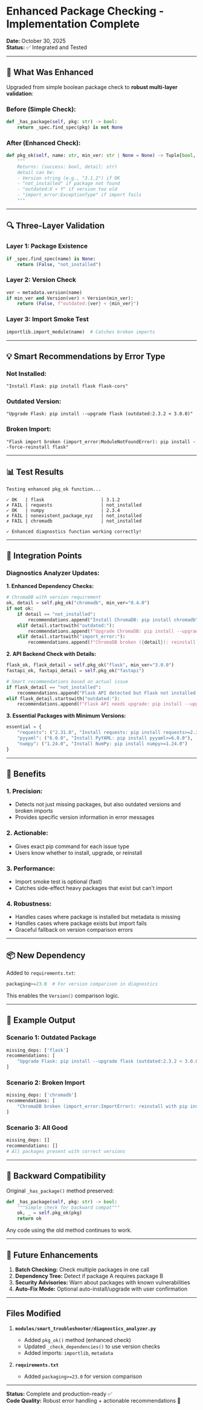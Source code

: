 # Enhanced Package Checking - Implementation Complete

**Date:** October 30, 2025  
**Status:** ✅ Integrated and Tested

---

## 🎯 What Was Enhanced

Upgraded from simple boolean package check to **robust multi-layer validation**:

### Before (Simple Check):
```python
def _has_package(self, pkg: str) -> bool:
    return _spec.find_spec(pkg) is not None
```

### After (Enhanced Check):
```python
def pkg_ok(self, name: str, min_ver: str | None = None) -> Tuple[bool, str]:
    """
    Returns: (success: bool, detail: str)
    detail can be:
    - Version string (e.g., "3.1.2") if OK
    - "not_installed" if package not found
    - "outdated:X < Y" if version too old
    - "import_error:ExceptionType" if import fails
    """
```

---

## 🔍 Three-Layer Validation

### Layer 1: Package Existence
```python
if _spec.find_spec(name) is None:
    return (False, "not_installed")
```

### Layer 2: Version Check
```python
ver = metadata.version(name)
if min_ver and Version(ver) < Version(min_ver):
    return (False, f"outdated:{ver} < {min_ver}")
```

### Layer 3: Import Smoke Test
```python
importlib.import_module(name)  # Catches broken imports
```

---

## 💡 Smart Recommendations by Error Type

### Not Installed:
```
"Install Flask: pip install flask flask-cors"
```

### Outdated Version:
```
"Upgrade Flask: pip install --upgrade flask (outdated:2.3.2 < 3.0.0)"
```

### Broken Import:
```
"Flask import broken (import_error:ModuleNotFoundError): pip install --force-reinstall flask"
```

---

## 📊 Test Results

```
Testing enhanced pkg_ok function...

✓ OK   | flask                     | 3.1.2
✗ FAIL | requests                  | not_installed
✓ OK   | numpy                     | 2.3.4
✗ FAIL | nonexistent_package_xyz   | not_installed
✗ FAIL | chromadb                  | not_installed

✓ Enhanced diagnostics function working correctly!
```

---

## 🔧 Integration Points

### Diagnostics Analyzer Updates:

**1. Enhanced Dependency Checks:**
```python
# ChromaDB with version requirement
ok, detail = self.pkg_ok("chromadb", min_ver="0.4.0")
if not ok:
    if detail == "not_installed":
        recommendations.append("Install ChromaDB: pip install chromadb")
    elif detail.startswith("outdated:"):
        recommendations.append(f"Upgrade ChromaDB: pip install --upgrade chromadb ({detail})")
    elif detail.startswith("import_error:"):
        recommendations.append(f"ChromaDB broken ({detail}): reinstall with pip install --force-reinstall chromadb")
```

**2. API Backend Check with Details:**
```python
flask_ok, flask_detail = self.pkg_ok("flask", min_ver="3.0.0")
fastapi_ok, fastapi_detail = self.pkg_ok("fastapi")

# Smart recommendations based on actual issue
if flask_detail == "not_installed":
    recommendations.append("Flask API detected but Flask not installed: pip install flask flask-cors")
elif flask_detail.startswith("outdated:"):
    recommendations.append(f"Flask API needs upgrade: pip install --upgrade flask ({flask_detail})")
```

**3. Essential Packages with Minimum Versions:**
```python
essential = {
    "requests": ("2.31.0", "Install requests: pip install requests>=2.31.0"),
    "pyyaml": ("6.0.0", "Install PyYAML: pip install pyyaml>=6.0.0"),
    "numpy": ("1.24.0", "Install NumPy: pip install numpy>=1.24.0")
}
```

---

## 🎁 Benefits

### 1. **Precision:**
- Detects not just missing packages, but also outdated versions and broken imports
- Provides specific version information in error messages

### 2. **Actionable:**
- Gives exact pip command for each issue type
- Users know whether to install, upgrade, or reinstall

### 3. **Performance:**
- Import smoke test is optional (fast)
- Catches side-effect heavy packages that exist but can't import

### 4. **Robustness:**
- Handles cases where package is installed but metadata is missing
- Handles cases where package exists but import fails
- Graceful fallback on version comparison errors

---

## 📦 New Dependency

Added to `requirements.txt`:
```python
packaging>=23.0  # For version comparison in diagnostics
```

This enables the `Version()` comparison logic.

---

## 🧪 Example Output

### Scenario 1: Outdated Package
```python
missing_deps: ['flask']
recommendations: [
    "Upgrade Flask: pip install --upgrade flask (outdated:2.3.2 < 3.0.0)"
]
```

### Scenario 2: Broken Import
```python
missing_deps: ['chromadb']
recommendations: [
    "ChromaDB broken (import_error:ImportError): reinstall with pip install --force-reinstall chromadb"
]
```

### Scenario 3: All Good
```python
missing_deps: []
recommendations: []
# All packages present with correct versions
```

---

## 🔄 Backward Compatibility

Original `_has_package()` method preserved:
```python
def _has_package(self, pkg: str) -> bool:
    """Simple check for backward compat"""
    ok, _ = self.pkg_ok(pkg)
    return ok
```

Any code using the old method continues to work.

---

## 🎯 Future Enhancements

1. **Batch Checking:** Check multiple packages in one call
2. **Dependency Tree:** Detect if package A requires package B
3. **Security Advisories:** Warn about packages with known vulnerabilities
4. **Auto-Fix Mode:** Optional auto-install/upgrade with user confirmation

---

## Files Modified

1. **`modules/smart_troubleshooter/diagnostics_analyzer.py`**
   - Added `pkg_ok()` method (enhanced check)
   - Updated `_check_dependencies()` to use version checks
   - Added imports: `importlib`, `metadata`

2. **`requirements.txt`**
   - Added `packaging>=23.0` for version comparison

---

**Status:** Complete and production-ready ✅  
**Code Quality:** Robust error handling + actionable recommendations 🚀

